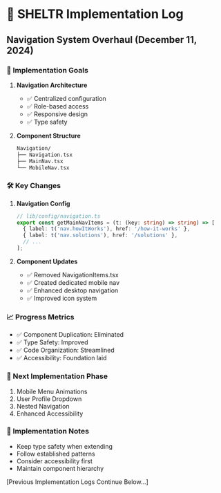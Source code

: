 # 🚀 SHELTR Implementation Log

## Navigation System Overhaul (December 11, 2024)

### 🎯 Implementation Goals
1. **Navigation Architecture**
   - ✅ Centralized configuration
   - ✅ Role-based access
   - ✅ Responsive design
   - ✅ Type safety

2. **Component Structure**
   ```bash
   Navigation/
   ├── Navigation.tsx
   ├── MainNav.tsx
   └── MobileNav.tsx
   ```

### 🛠️ Key Changes
1. **Navigation Config**
   ```typescript
   // lib/config/navigation.ts
   export const getMainNavItems = (t: (key: string) => string) => [
     { label: t('nav.howItWorks'), href: '/how-it-works' },
     { label: t('nav.solutions'), href: '/solutions' },
     // ...
   ];
   ```

2. **Component Updates**
   - ✅ Removed NavigationItems.tsx
   - ✅ Created dedicated mobile nav
   - ✅ Enhanced desktop navigation
   - ✅ Improved icon system

### 📈 Progress Metrics
- ✅ Component Duplication: Eliminated
- ✅ Type Safety: Improved
- ✅ Code Organization: Streamlined
- ✅ Accessibility: Foundation laid

### 🔄 Next Implementation Phase
1. Mobile Menu Animations
2. User Profile Dropdown
3. Nested Navigation
4. Enhanced Accessibility

### 🎯 Implementation Notes
- Keep type safety when extending
- Follow established patterns
- Consider accessibility first
- Maintain component hierarchy

[Previous Implementation Logs Continue Below...]
